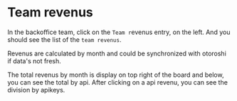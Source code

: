 # Team revenus

In the backoffice team, click on the `Team r`evenus entry, on the left.
And you should see the list of the `team revenus`.

Revenus are calculated by month and could be synchronized with otoroshi if data's not fresh.

The total revenus by month is display on top right of the board and below, you can see the total by api.
After clicking on a api revenu, you can see the division by apikeys.
